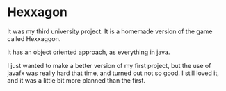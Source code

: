 # Hexxagon 

It was my third university project.
It is a homemade version of the game called Hexxaggon.

It has an object oriented approach, as everything in java.

I just wanted to make a better version of my first project,
but the use of javafx was really hard that time, and turned out not so good.
I still loved it, and it was a little bit more planned than the first.
